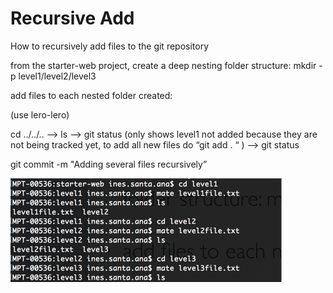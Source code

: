 # Recursive Add

How to recursively add files to the git repository

from the starter-web project, create a deep nesting folder structure: mkdir -p level1/level2/level3

add files to each nested folder created:

\(use lero-lero\)

cd ../../.. —&gt; ls —&gt; git status \(only shows level1 not added because they are not being tracked yet, to add all new files do “git add . “ \) —&gt; git status

git commit -m "Adding several files recursively”



![](/assets/RecursiveAdding_example.png)

